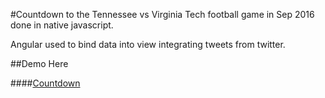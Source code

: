 #Countdown to the Tennessee vs Virginia Tech football game in Sep 2016 done in native javascript.

Angular used to bind data into view integrating tweets from twitter.

##Demo Here

####[Countdown](http://www.jeremyhilliard.com/projects/countdown/index.html#/ "Countdown")
